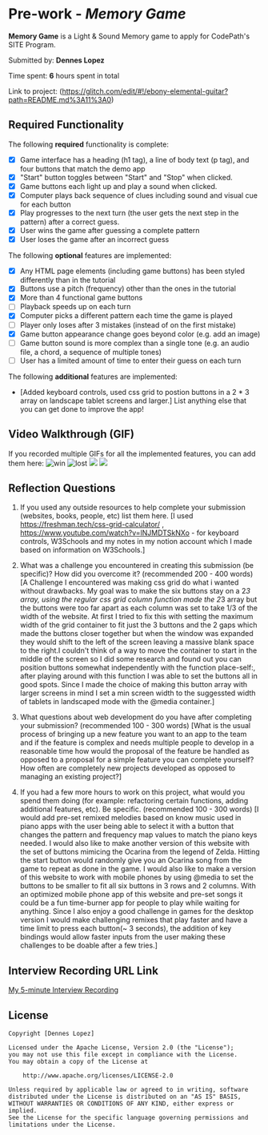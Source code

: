 
# Pre-work - *Memory Game*

**Memory Game** is a Light & Sound Memory game to apply for CodePath's SITE Program. 

Submitted by: **Dennes Lopez**

Time spent: **6** hours spent in total

Link to project: (https://glitch.com/edit/#!/ebony-elemental-guitar?path=README.md%3A11%3A0)

## Required Functionality

The following **required** functionality is complete:

* [X] Game interface has a heading (h1 tag), a line of body text (p tag), and four buttons that match the demo app
* [X] "Start" button toggles between "Start" and "Stop" when clicked. 
* [X] Game buttons each light up and play a sound when clicked. 
* [X] Computer plays back sequence of clues including sound and visual cue for each button
* [X] Play progresses to the next turn (the user gets the next step in the pattern) after a correct guess. 
* [X] User wins the game after guessing a complete pattern
* [X] User loses the game after an incorrect guess

The following **optional** features are implemented:

* [X] Any HTML page elements (including game buttons) has been styled differently than in the tutorial
* [X] Buttons use a pitch (frequency) other than the ones in the tutorial
* [X] More than 4 functional game buttons
* [ ] Playback speeds up on each turn
* [X] Computer picks a different pattern each time the game is played
* [ ] Player only loses after 3 mistakes (instead of on the first mistake)
* [X] Game button appearance change goes beyond color (e.g. add an image)
* [ ] Game button sound is more complex than a single tone (e.g. an audio file, a chord, a sequence of multiple tones)
* [ ] User has a limited amount of time to enter their guess on each turn

The following **additional** features are implemented:

- [Added keyboard controls, used css grid to postion buttons in a 2 * 3 array on landscape
 tablet screens and larger.] List anything else that you can get done to improve the app!

## Video Walkthrough (GIF)

If you recorded multiple GIFs for all the implemented features, you can add them here:
![win](https://cdn.glitch.global/497827cb-a3b3-46f1-bd3f-3862b3fa073e/win.gif?v=1647802405097)
![lost](https://cdn.glitch.global/497827cb-a3b3-46f1-bd3f-3862b3fa073e/lost.gif?v=1647802414695)
![](gif3-link-here)
![](gif4-link-here)

## Reflection Questions
1. If you used any outside resources to help complete your submission (websites, books, people, etc) list them here. 
[I used https://freshman.tech/css-grid-calculator/ , 
 https://www.youtube.com/watch?v=lNJMDTSkNXo - for keyboard controls,
 W3Schools and my notes in my notion account which I made based on information on W3Schools.]

2. What was a challenge you encountered in creating this submission (be specific)? How did you overcome it? (recommended 200 - 400 words) 
[A Challenge I encountered was making css grid do what i wanted without drawbacks.
My goal was to make the six buttons stay on a 2*3 array, using the regular css
grid column function made the 2*3 array but the buttons were too far apart 
as each column was set to take 1/3 of the width of the website. At first
I tried to fix this with setting the maximum width of the grid container to fit
just the 3 buttons and the 2 gaps which made the buttons closer together
but when the window was expanded they would shift to the left of the screen 
leaving a massive blank space to the right.I couldn't think of a way to move
the container to start in the middle of the screen so I did some research and
found out you can position buttons somewhat independently with the function
place-self:, after playing around with this function I was able to set the buttons
 all in good spots. Since I made the choice of making this button array with 
 larger screens in mind I set a min screen width to the suggessted width of
 tablets in landscaped mode with the @media container.]

3. What questions about web development do you have after completing your submission? (recommended 100 - 300 words) 
[What is the usual process of bringing up a new feature you want to an app to the team
 and if the feature is complex and needs multiple people to develop in a reasonable time
 how would the proposal of the feature be handled as opposed to a proposal for a simple
 feature you can complete yourself?
  How often are completely new projects developed as opposed to managing an existing project?]

4. If you had a few more hours to work on this project, what would you spend them doing (for example: refactoring certain functions, adding additional features, etc). Be specific. (recommended 100 - 300 words) 
[I would add pre-set  remixed melodies based on know music used in piano apps with the user
 being able to select it with a button that changes the pattern and frequency map values to match the piano keys needed.
 I would also like to make another version of this website with the set of buttons mimicing
the Ocarina from the legend of Zelda. Hitting the start button would randomly give you an Ocarina song from the game to repeat as done in the game. 
 I would also like to make a version of this website to work with mobile phones by using  @media to set the buttons 
 to be smaller to fit all six buttons in 3 rows and 2 columns. With an optimized mobile phone
 app of this website and pre-set songs it could be a fun time-burner app for people
 to play while waiting for anything. Since I also enjoy a good challenge in games
 for the desktop version I would make challenging remixes that play faster and have
 a time limit to press each button(~ 3 seconds), the addition of key bindings would 
 allow faster inputs from the user making these challenges to be doable after a few tries.]



## Interview Recording URL Link

[My 5-minute Interview Recording](your-link-here)


## License

    Copyright [Dennes Lopez]

    Licensed under the Apache License, Version 2.0 (the "License");
    you may not use this file except in compliance with the License.
    You may obtain a copy of the License at

        http://www.apache.org/licenses/LICENSE-2.0

    Unless required by applicable law or agreed to in writing, software
    distributed under the License is distributed on an "AS IS" BASIS,
    WITHOUT WARRANTIES OR CONDITIONS OF ANY KIND, either express or implied.
    See the License for the specific language governing permissions and
    limitations under the License.
